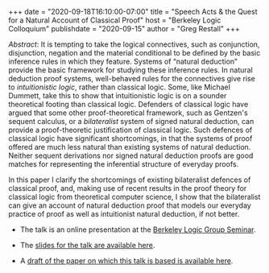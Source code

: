 +++
date = "2020-09-18T16:10:00-07:00"
title = "Speech Acts & the Quest for a Natural Account of Classical Proof"
host = "Berkeley Logic Colloquium"
publishdate = "2020-09-15"
author = "Greg Restall"
+++

*Abstract*: It is tempting to take the logical connectives, such as conjunction, disjunction, negation and the material conditional to be defined by the basic inference rules in which they feature. Systems of “natural deduction” provide the basic framework for studying these inference rules. In natural deduction proof systems, well-behaved rules for the connectives give rise to _intuitionistic logic_, rather than classical logic. Some, like Michael Dummett, take this to show that intuitionistic logic is on a sounder theoretical footing than classical logic. Defenders of classical logic have argued that some other proof-theoretical framework, such as Gentzen's sequent calculus, or a _bilateralist_ system of signed natural deduction, can provide a proof-theoretic justification of classical logic. Such defences of classical logic have significant shortcomings, in that the systems of proof offered are much less natural than existing systems of natural deduction. Neither sequent derivations nor signed natural deduction proofs are good matches for representing the inferential structure of everyday proofs.

In this paper I clarify the shortcomings of existing bilateralist defences of classical proof, and, making use of recent results in the proof theory for classical logic from theoretical computer science, I show that the bilateralist can give an account of natural deduction proof that models our everyday practice of proof as well as intuitionist natural deduction, if not better. 

* The talk is an online presentation at the [Berkeley Logic Group Seminar](http://logic.berkeley.edu/events.html).

* The [slides for the talk are available here](/slides/speech-acts-for-classical-natural-deduction-berkeley.pdf).

* A [draft of the paper on which this talk is based is available here](/papers/speech-acts-for-classical-natural-deduction.pdf).
